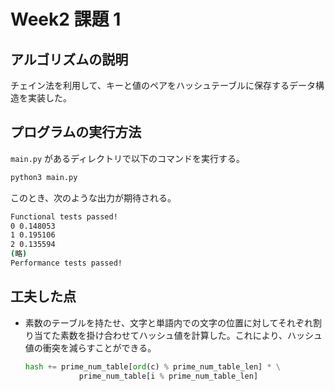 # Week2 課題 1

## アルゴリズムの説明

チェイン法を利用して、キーと値のペアをハッシュテーブルに保存するデータ構造を実装した。

## プログラムの実行方法

`main.py` があるディレクトリで以下のコマンドを実行する。

```bash
python3 main.py 
```

このとき、次のような出力が期待される。

```bash
Functional tests passed!
0 0.148053
1 0.195106
2 0.135594
(略)
Performance tests passed!
```

## 工夫した点

- 素数のテーブルを持たせ、文字と単語内での文字の位置に対してそれぞれ割り当てた素数を掛け合わせてハッシュ値を計算した。これにより、ハッシュ値の衝突を減らすことができる。
    ```python
    hash += prime_num_table[ord(c) % prime_num_table_len] * \
                prime_num_table[i % prime_num_table_len]
    ```